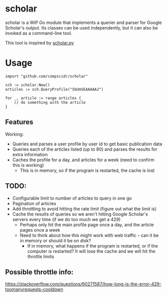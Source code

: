 # scholar
scholar is a WiP Go module that implements a querier and parser for Google Scholar's output. Its classes can be used 
independently, but it can also be invoked as a command-line tool.

This tool is inspired by [scholar.py](https://github.com/ckreibich/scholar.py)

# Usage
```
import "github.com/compscidr/scholar"

sch := scholar.New()
articles := sch.QueryProfile("SbUmSEAAAAAJ")

for _, article := range articles {
	// do something with the article
}
```

## Features
Working:
* Queries and parses a user profile by user id to get basic publication data
* Queries each of the articles listed (up to 80) and parses the results for extra information
* Caches the profile for a day, and articles for a week (need to confirm this is working)
  * This is in memory, so if the program is restarted, the cache is lost

## TODO:
* Configurable limit to number of articles to query in one go
* Pagination of articles
* Add throttling to avoid hitting the rate limit (figure out what the limit is)
* Cache the results of queries so we aren't hitting Google Scholar's servers every time (if we do too much we get a 429)
  * Perhaps only hit the main profile page once a day, and the article pages once a week
  * Need to think about how this might work with web traffic - can it be in memory or should it be on disk?
    * If in memory, what happens if the program is restarted, or if the computer is restarted? It will lose the cache and we will hit the throttle limits

## Possible throttle info:
https://stackoverflow.com/questions/60271587/how-long-is-the-error-429-toomanyrequests-cooldown